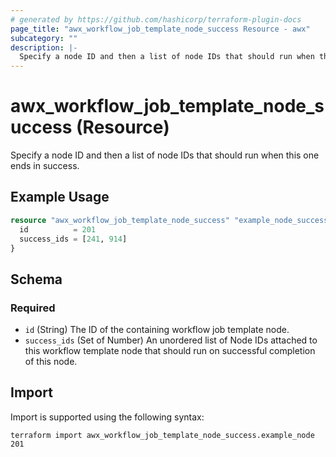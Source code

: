 ```yaml
---
# generated by https://github.com/hashicorp/terraform-plugin-docs
page_title: "awx_workflow_job_template_node_success Resource - awx"
subcategory: ""
description: |-
  Specify a node ID and then a list of node IDs that should run when this one ends in success.
---
```


# awx_workflow_job_template_node_success (Resource)

Specify a node ID and then a list of node IDs that should run when this one ends in success.

## Example Usage

```terraform
resource "awx_workflow_job_template_node_success" "example_node_success" {
  id          = 201
  success_ids = [241, 914]
}
```

<!-- schema generated by tfplugindocs -->
## Schema

### Required

- `id` (String) The ID of the containing workflow job template node.
- `success_ids` (Set of Number) An unordered list of Node IDs attached to this workflow template node that should run on successful completion of this node.

## Import

Import is supported using the following syntax:

```shell
terraform import awx_workflow_job_template_node_success.example_node 201
```

